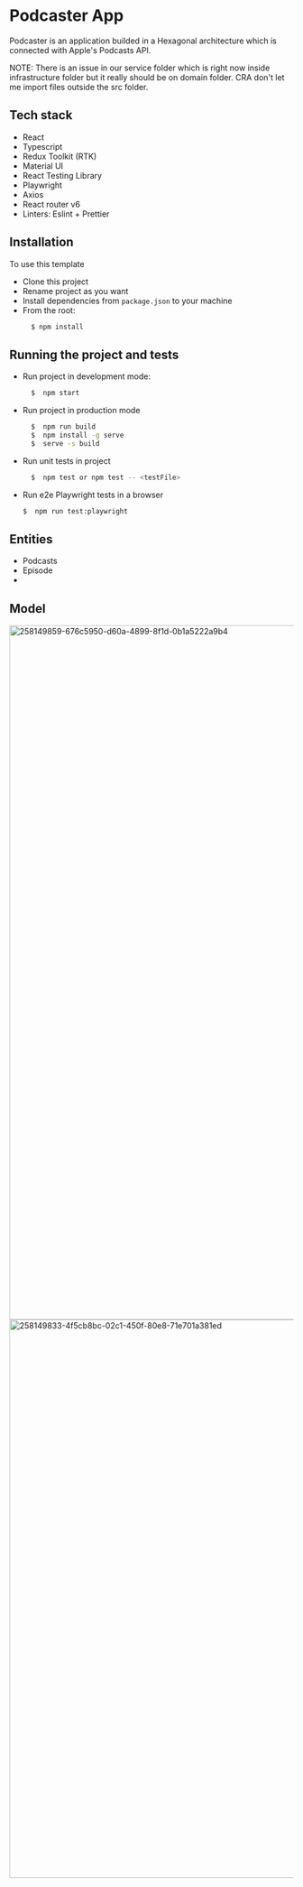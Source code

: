 # Podcaster App
Podcaster is an application builded in a Hexagonal architecture which is connected with Apple's Podcasts API.

NOTE: There is an issue in our service folder which is right now inside infrastructure folder but it really should be on domain folder. CRA don't let me import files outside the src folder.

## Tech stack
- React
- Typescript
- Redux Toolkit (RTK)
- Material UI
- React Testing Library
- Playwright
- Axios
- React router v6
- Linters: Eslint + Prettier

## Installation
To use this template

- Clone this project
- Rename project as you want
- Install dependencies from `package.json` to your machine
- From the root:
  ```bash
    $ npm install
  ```
## Running the project and tests

- Run project in development mode:
  ```bash
    $  npm start
  ```

- Run project in production mode
  ```bash
    $  npm run build
    $  npm install -g serve
    $  serve -s build
  ```

- Run unit tests in project

  ```bash
    $  npm test or npm test -- <testFile>

  ```

- Run e2e Playwright tests in a browser

  ```bash
  $  npm run test:playwright

  ```

## Entities
 - Podcasts
 - Episode
 - 
## Model

<img width="1231" alt="258149859-676c5950-d60a-4899-8f1d-0b1a5222a9b4" src="https://github.com/user-attachments/assets/5cd86f49-4612-4be3-8971-7de502250edc">
<img width="990" alt="258149833-4f5cb8bc-02c1-450f-80e8-71e701a381ed" src="https://github.com/user-attachments/assets/aa3089f4-af8c-4f50-ae3e-4c318f251ef8">


